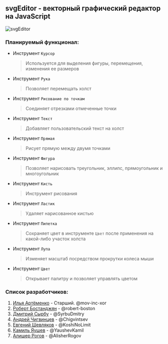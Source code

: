 ## svgEditor - векторный графический редактор на JavaScript
![svgEditor](https://image.ibb.co/dmqRgd/svg_Editor.png)
### Планируемый функционал:
* Инструмент `Курсор` 
  > Используется для выделения фигуры, перемещения, изменения ее размеров
* Инструмент `Рука` 
  > Позволяет перемещать холст
* Инструмент `Рисование по точкам`
  > Соединяет отрезками отмеченные точки
* Инструмент `Текст`
  > Добавляет пользовательский текст на холст
* Инструмент `Прямая`
  > Рисует прямую между двумя точками
* Инструмент `Фигура`
  > Позволяет нарисовать треугольник, эллипс, прямоугольник и многоугольник
* Инструмент `Кисть`
  > Инструмент рисования
* Инструмент `Ластик`
  > Удаляет нарисованное кистью
* Инструмент `Пипетка`
  > Сохраняет цвет в инструменте `Цвет` после применения на какой-либо участок холста
* Инструмент `Лупа`
  > Изменяет масштаб посредством прокрутки колеса мыши
* Инструмент `Цвет`
  > Открывает палитру и позволяет управлять цветом
### Список разработчиков:
1. [Илья Артёменко](https://github.com/mov-inc-xor) - Старший. @mov-inc-xor
2. [Роберт Бостанджян](https://github.com/robert-boston) - @robert-boston
3. [Дмитрий Сырбу](https://github.com/SyrbuDmitry) - @SyrbuDmitry
4. [Андрей Чигвинцев](https://github.com/Chigvintsev) - @Chigvintsev
5. [Евгений Шевляков](https://github.com/KoshiNoLimit) - @KoshiNoLimit
6. [Камиль Яушев](https://github.com/YaushevKamil) - @YaushevKamil
7. [Алишер Рогов](https://github.com/AlisherRogov) - @AlisherRogov
